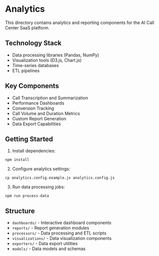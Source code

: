 # Analytics

This directory contains analytics and reporting components for the AI Call Center SaaS platform.

## Technology Stack

- Data processing libraries (Pandas, NumPy)
- Visualization tools (D3.js, Chart.js)
- Time-series databases
- ETL pipelines

## Key Components

- Call Transcription and Summarization
- Performance Dashboards
- Conversion Tracking
- Call Volume and Duration Metrics
- Custom Report Generation
- Data Export Capabilities

## Getting Started

1. Install dependencies:
```
npm install
```

2. Configure analytics settings:
```
cp analytics.config.example.js analytics.config.js
```

3. Run data processing jobs:
```
npm run process-data
```

## Structure

- `dashboards/` - Interactive dashboard components
- `reports/` - Report generation modules
- `processors/` - Data processing and ETL scripts
- `visualizations/` - Data visualization components
- `exporters/` - Data export utilities
- `models/` - Data models and schemas
